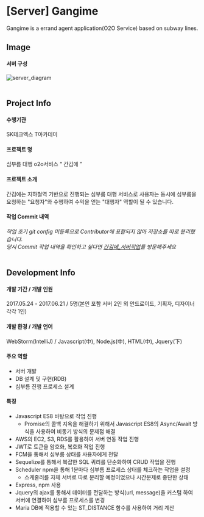 [Server] Gangime
=================
Gangime is a errand agent application(O2O Service) based on subway lines.
## Image
#### 서버 구성
![server_diagram](https://i.imgur.com/Er9vXGR.jpg)
<br></br>
## Project Info
#### 수행기관
SK테크엑스 T아카데미
#### 프로젝트 명
심부름 대행 o2o서비스 “ 간김에 ”
#### 프로젝트 소개
간김에는 지하철역 기반으로 진행되는 심부름 대행 서비스로 사용자는 동시에 심부름을 요청하는 "요청자"와 수행하여 수익을 얻는 "대행자" 역할이 될 수 있습니다.
#### 작업 Commit 내역
*작업 초기 git config 미등록으로 Contributor에 포함되지 않아 저장소를 따로 분리했습니다.<br>
당시 Commit 작업 내역을 확인하고 싶다면 [간김에_서버작업](https://github.com/hinco114/GANGIME)를 방문해주세요*
<br></br>
## Development Info
#### 개발 기간 / 개발 인원
2017.05.24 - 2017.06.21 / 5명(본인 포함 서버 2인 외 안드로이드, 기획자, 디자이너 각각 1인)
#### 개발 환경 / 개발 언어
WebStorm(IntelliJ) / Javascript(中), Node.js(中), HTML(中), Jquery(下)
#### 주요 역할
* 서버 개발 
* DB 설계 및 구현(RDB)
* 심부름 진행 프로세스 설계
#### 특징
* Javascript ES8 바탕으로 작업 진행
  * Promise의 콜백 지옥을 해결하기 위해서 Javascript ES8의 Async/Await 방식을 사용하여 비동기 방식의 문제점 해결
* AWS의 EC2, S3, RDS를 활용하여 서버 연동 작업 진행
* JWT로 토큰을 암호화, 복호화 작업 진행
* FCM을 통해서 심부름 상태를 사용자에게 전달
* Sequelize를 통해서 복잡한 SQL 쿼리를 단순화하여 CRUD 작업을  진행
* Scheduler npm을 통해 1분마다 심부름 프로세스 상태를 체크하는 작업을 설정
  * 스케줄러를 자체 서버로 따로 분리할 예정이었으나 시간문제로 중단한 상태
* Express, npm 사용
* Jquery의 ajax를 통해서 데이터를 전달하는 방식(url, message)을 커스텀 하여 서버에 연결하여 심부름 프로세스를 변경
* Maria DB에 적용할 수 있는 ST_DISTANCE 함수를 사용하여 거리 계산
